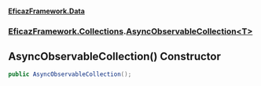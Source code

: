 #### [EficazFramework.Data](EficazFrameworkData.md 'EficazFramework Data')
### [EficazFramework.Collections](EficazFrameworkData.md#EficazFramework.Collections 'EficazFramework.Collections').[AsyncObservableCollection&lt;T&gt;](EficazFramework.Collections/AsyncObservableCollection_T_.md 'EficazFramework.Collections.AsyncObservableCollection<T>')

## AsyncObservableCollection() Constructor

```csharp
public AsyncObservableCollection();
```